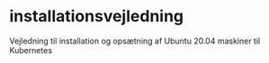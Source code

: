 # installationsvejledning
Vejledning til installation og opsætning af Ubuntu 20.04 maskiner til Kubernetes
